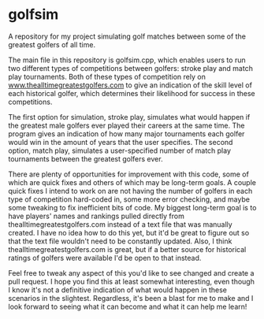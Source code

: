 # golfsim
A repository for my project simulating golf matches between some of the greatest golfers of all time.

The main file in this repository is golfsim.cpp, which enables users to run two different types of competitions between golfers: stroke play and match play tournaments. Both of these types of competition rely on www.thealltimegreatestgolfers.com to give an indication of the skill level of each historical golfer, which determines their likelihood for success in these competitions.

The first option for simulation, stroke play, simulates what would happen if the greatest male golfers ever played their careers at the same time. The program gives an indication of how many major tournaments each golfer would win in the amount of years that the user specifies. The second option, match play, simulates a user-specified number of match play tournaments between the greatest golfers ever. 

There are plenty of opportunities for improvement with this code, some of which are quick fixes and others of which may be long-term goals. A couple quick fixes I intend to work on are not having the number of golfers in each type of competition hard-coded in, some more error checking, and maybe some tweaking to fix inefficient bits of code. My biggest long-term goal is to have players' names and rankings pulled directly from thealltimegreatestgolfers.com instead of a text file that was manually created. I have no idea how to do this yet, but it'd be great to figure out so that the text file wouldn't need to be constantly updated. Also, I think thealltimegreatestgolfers.com is great, but if a better source for historical ratings of golfers were available I'd be open to that instead. 

Feel free to tweak any aspect of this you'd like to see changed and create a pull request. I hope you find this at least somewhat interesting, even though I know it's not a definitive indication of what would happen in these scenarios in the slightest. Regardless, it's been a blast for me to make and I look forward to seeing what it can become and what it can help me learn!
